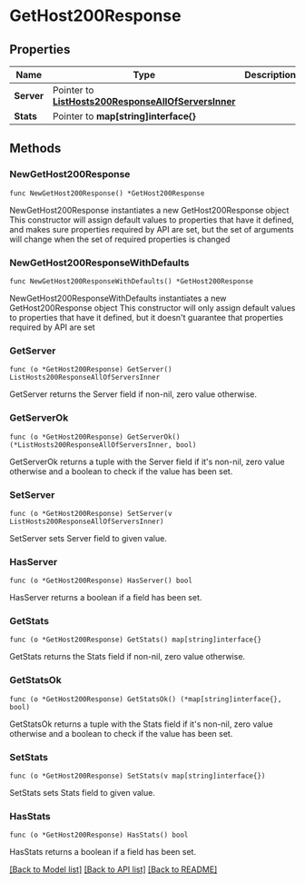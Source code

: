 # GetHost200Response

## Properties

Name | Type | Description | Notes
------------ | ------------- | ------------- | -------------
**Server** | Pointer to [**ListHosts200ResponseAllOfServersInner**](ListHosts200ResponseAllOfServersInner.md) |  | [optional] 
**Stats** | Pointer to **map[string]interface{}** |  | [optional] 

## Methods

### NewGetHost200Response

`func NewGetHost200Response() *GetHost200Response`

NewGetHost200Response instantiates a new GetHost200Response object
This constructor will assign default values to properties that have it defined,
and makes sure properties required by API are set, but the set of arguments
will change when the set of required properties is changed

### NewGetHost200ResponseWithDefaults

`func NewGetHost200ResponseWithDefaults() *GetHost200Response`

NewGetHost200ResponseWithDefaults instantiates a new GetHost200Response object
This constructor will only assign default values to properties that have it defined,
but it doesn't guarantee that properties required by API are set

### GetServer

`func (o *GetHost200Response) GetServer() ListHosts200ResponseAllOfServersInner`

GetServer returns the Server field if non-nil, zero value otherwise.

### GetServerOk

`func (o *GetHost200Response) GetServerOk() (*ListHosts200ResponseAllOfServersInner, bool)`

GetServerOk returns a tuple with the Server field if it's non-nil, zero value otherwise
and a boolean to check if the value has been set.

### SetServer

`func (o *GetHost200Response) SetServer(v ListHosts200ResponseAllOfServersInner)`

SetServer sets Server field to given value.

### HasServer

`func (o *GetHost200Response) HasServer() bool`

HasServer returns a boolean if a field has been set.

### GetStats

`func (o *GetHost200Response) GetStats() map[string]interface{}`

GetStats returns the Stats field if non-nil, zero value otherwise.

### GetStatsOk

`func (o *GetHost200Response) GetStatsOk() (*map[string]interface{}, bool)`

GetStatsOk returns a tuple with the Stats field if it's non-nil, zero value otherwise
and a boolean to check if the value has been set.

### SetStats

`func (o *GetHost200Response) SetStats(v map[string]interface{})`

SetStats sets Stats field to given value.

### HasStats

`func (o *GetHost200Response) HasStats() bool`

HasStats returns a boolean if a field has been set.


[[Back to Model list]](../README.md#documentation-for-models) [[Back to API list]](../README.md#documentation-for-api-endpoints) [[Back to README]](../README.md)


